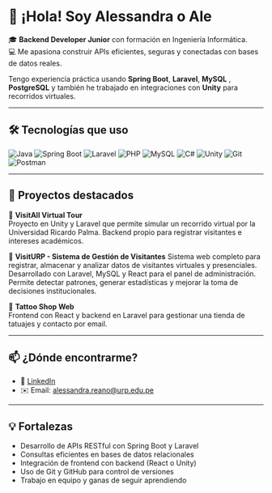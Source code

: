 # 👋 ¡Hola! Soy Alessandra o Ale
🎓 **Backend Developer Junior** con formación en Ingeniería Informática.  
💻 Me apasiona construir APIs eficientes, seguras y conectadas con bases de datos reales.

Tengo experiencia práctica usando **Spring Boot**, **Laravel**, **MySQL** , **PostgreSQL** y también he trabajado en integraciones con **Unity** para recorridos virtuales.

---

## 🛠️ Tecnologías que uso

![Java](https://img.shields.io/badge/-Java-007396?logo=java&logoColor=white)
![Spring Boot](https://img.shields.io/badge/-Spring%20Boot-6DB33F?logo=spring-boot&logoColor=white)
![Laravel](https://img.shields.io/badge/-Laravel-FF2D20?logo=laravel&logoColor=white)
![PHP](https://img.shields.io/badge/-PHP-777BB4?logo=php&logoColor=white)
![MySQL](https://img.shields.io/badge/-MySQL-4479A1?logo=mysql&logoColor=white)
![C#](https://img.shields.io/badge/-C%23-239120?logo=c-sharp&logoColor=white)
![Unity](https://img.shields.io/badge/-Unity-000000?logo=unity&logoColor=white)
![Git](https://img.shields.io/badge/-Git-F05032?logo=git&logoColor=white)
![Postman](https://img.shields.io/badge/-Postman-FF6C37?logo=postman&logoColor=white)

---

## 💼 Proyectos destacados

🔹 **VisitAll Virtual Tour**  
Proyecto en Unity y Laravel que permite simular un recorrido virtual por la Universidad Ricardo Palma. Backend propio para registrar visitantes e intereses académicos.

🔹 **VisitURP - Sistema de Gestión de Visitantes**
Sistema web completo para registrar, almacenar y analizar datos de visitantes virtuales y presenciales.
Desarrollado con Laravel, MySQL y React para el panel de administración.
Permite detectar patrones, generar estadísticas y mejorar la toma de decisiones institucionales.

🔹 **Tattoo Shop Web**  
Frontend con React y backend en Laravel para gestionar una tienda de tatuajes y contacto por email.

---

## 📫 ¿Dónde encontrarme?

- 🔗 [LinkedIn](https://linkedin.com/in/alessandra-miluska-reano-olaya-9b5371288)
- ✉️ Email: alessandra.reano@urp.edu.pe

---

## 💡 Fortalezas
- Desarrollo de APIs RESTful con Spring Boot y Laravel
- Consultas eficientes en bases de datos relacionales
- Integración de frontend con backend (React o Unity)
- Uso de Git y GitHub para control de versiones
- Trabajo en equipo y ganas de seguir aprendiendo

